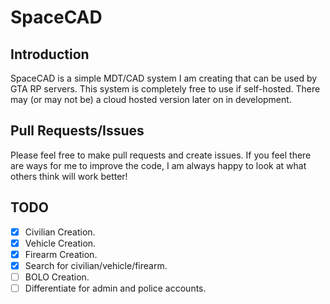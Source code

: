# SpaceCAD

## Introduction

SpaceCAD is a simple MDT/CAD system I am creating that can be used by GTA RP servers. This system is completely free to use if self-hosted. There may (or may not be) a cloud hosted version later on in development.

## Pull Requests/Issues

Please feel free to make pull requests and create issues. If you feel there are ways for me to improve the code, I am always happy to look at what others think will work better!

## TODO

- [x] Civilian Creation.
- [x] Vehicle Creation.
- [x] Firearm Creation.
- [x] Search for civilian/vehicle/firearm.
- [ ] BOLO Creation.
- [ ] Differentiate for admin and police accounts.

